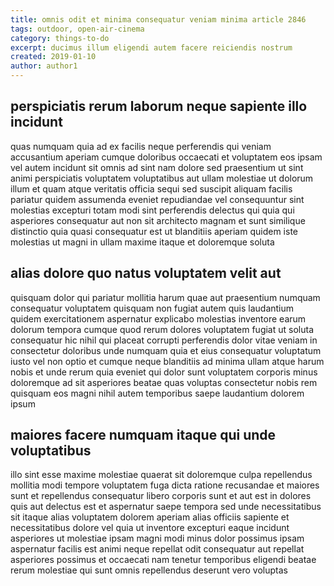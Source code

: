 ```yaml
---
title: omnis odit et minima consequatur veniam minima article 2846
tags: outdoor, open-air-cinema
category: things-to-do
excerpt: ducimus illum eligendi autem facere reiciendis nostrum
created: 2019-01-10
author: author1
---
```


## perspiciatis rerum laborum neque sapiente illo incidunt

quas numquam quia ad ex facilis neque perferendis qui veniam accusantium aperiam cumque doloribus occaecati et voluptatem eos ipsam vel autem incidunt sit omnis ad sint nam dolore sed praesentium ut sint animi perspiciatis voluptatem voluptatibus aut ullam molestiae ut dolorum illum et quam atque veritatis officia sequi sed suscipit aliquam facilis pariatur quidem assumenda eveniet repudiandae vel consequuntur sint molestias excepturi totam modi sint perferendis delectus qui quia qui asperiores consequatur aut non sit architecto magnam et sunt similique distinctio quia quasi consequatur est ut blanditiis aperiam quidem iste molestias ut magni in ullam maxime itaque et doloremque soluta

## alias dolore quo natus voluptatem velit aut

quisquam dolor qui pariatur mollitia harum quae aut praesentium numquam consequatur voluptatem quisquam non fugiat autem quis laudantium quidem exercitationem aspernatur explicabo molestias inventore earum dolorum tempora cumque quod rerum dolores voluptatem fugiat ut soluta consequatur hic nihil qui placeat corrupti perferendis dolor vitae veniam in consectetur doloribus unde numquam quia et eius consequatur voluptatum iusto vel non optio et cumque neque blanditiis ad minima ullam atque harum nobis et unde rerum quia eveniet qui dolor sunt voluptatem corporis minus doloremque ad sit asperiores beatae quas voluptas consectetur nobis rem quisquam eos magni nihil autem temporibus saepe laudantium dolorem ipsum

## maiores facere numquam itaque qui unde voluptatibus

illo sint esse maxime molestiae quaerat sit doloremque culpa repellendus mollitia modi tempore voluptatem fuga dicta ratione recusandae et maiores sunt et repellendus consequatur libero corporis sunt et aut est in dolores quis aut delectus est et aspernatur saepe tempora sed unde necessitatibus sit itaque alias voluptatem dolorem aperiam alias officiis sapiente et necessitatibus dolore vel quia ut inventore excepturi eaque incidunt asperiores ut molestiae ipsam magni modi minus dolor possimus ipsam aspernatur facilis est animi neque repellat odit consequatur aut repellat asperiores possimus et occaecati nam tenetur temporibus eligendi beatae rerum molestiae qui sunt omnis repellendus deserunt vero voluptas
